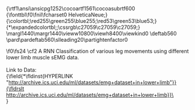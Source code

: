 {\rtf1\ansi\ansicpg1252\cocoartf1561\cocoasubrtf600
{\fonttbl\f0\fnil\fcharset0 HelveticaNeue;}
{\colortbl;\red255\green255\blue255;\red53\green53\blue53;}
{\*\expandedcolortbl;;\cssrgb\c27059\c27059\c27059;}
\margl1440\margr1440\vieww10800\viewh8400\viewkind0
\deftab560
\pard\pardeftab560\slleading20\partightenfactor0

\f0\fs24 \cf2 A RNN Classification of various leg movements using different lower limb muscle sEMG data.\
\
Link to Data:\
{\field{\*\fldinst{HYPERLINK "http://archive.ics.uci.edu/ml/datasets/emg+dataset+in+lower+limb"}}{\fldrslt http://archive.ics.uci.edu/ml/datasets/emg+dataset+in+lower+limb}}\
\
}